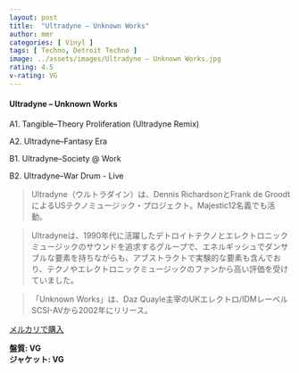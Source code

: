 ```yaml
---
layout: post
title:  "Ultradyne – Unknown Works"
author: mmr
categories: [ Vinyl ]
tags: [ Techno, Detroit Techno ]
image: ../assets/images/Ultradyne – Unknown Works.jpg
rating: 4.5
v-rating: VG
---
```


#### Ultradyne – Unknown Works

A1. Tangible–Theory Proliferation (Ultradyne Remix)

A2. Ultradyne–Fantasy Era

B1. Ultradyne–Society @ Work

B2. Ultradyne–War Drum - Live

> Ultradyne（ウルトラダイン）は、Dennis RichardsonとFrank de GroodtによるUSテクノミュージック・プロジェクト。Majestic12名義でも活動。


> Ultradyneは、1990年代に活躍したデトロイトテクノとエレクトロニックミュージックのサウンドを追求するグループで、エネルギッシュでダンサブルな要素を持ちながらも、アブストラクトで実験的な要素も含んでおり、テクノやエレクトロニックミュージックのファンから高い評価を受けていました。

> 「Unknown Works」は、Daz Quayle主宰のUKエレクトロ/IDMレーベルSCSI-AVから2002年にリリース。

[メルカリで購入](https://jp.mercari.com/item/m73570341601)

<div class="mt-4 mb-4 d-flex align-items-center">
<strong class="mr-1">盤質: VG</strong>
</div>
<div class="mt-4 mb-4 d-flex align-items-center">
<strong class="mr-1">ジャケット: VG</strong>
</div>
